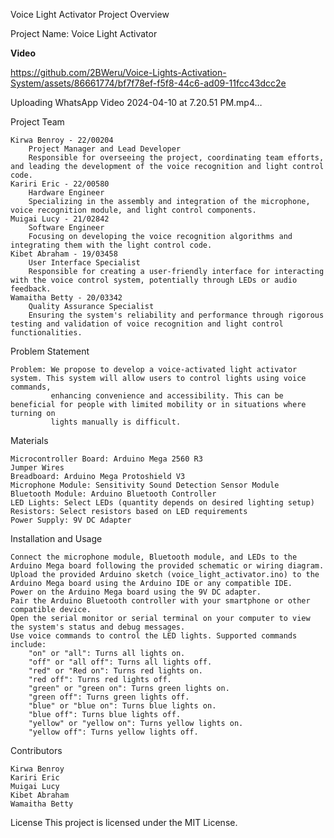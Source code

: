 Voice Light Activator
Project Overview

Project Name: Voice Light Activator  

__Video__

https://github.com/2BWeru/Voice-Lights-Activation-System/assets/86661774/bf7f78ef-f5f8-44c6-ad09-11fcc43dcc2e


Uploading WhatsApp Video 2024-04-10 at 7.20.51 PM.mp4…

Project Team

    Kirwa Benroy - 22/00204
        Project Manager and Lead Developer
        Responsible for overseeing the project, coordinating team efforts, and leading the development of the voice recognition and light control code.
    Kariri Eric - 22/00580
        Hardware Engineer
        Specializing in the assembly and integration of the microphone, voice recognition module, and light control components.
    Muigai Lucy - 21/02842
        Software Engineer
        Focusing on developing the voice recognition algorithms and integrating them with the light control code.
    Kibet Abraham - 19/03458
        User Interface Specialist
        Responsible for creating a user-friendly interface for interacting with the voice control system, potentially through LEDs or audio feedback.
    Wamaitha Betty - 20/03342
        Quality Assurance Specialist
        Ensuring the system's reliability and performance through rigorous testing and validation of voice recognition and light control functionalities.

Problem Statement

    Problem: We propose to develop a voice-activated light activator system. This system will allow users to control lights using voice commands, 
             enhancing convenience and accessibility. This can be beneficial for people with limited mobility or in situations where turning on
             lights manually is difficult.

Materials

    Microcontroller Board: Arduino Mega 2560 R3
    Jumper Wires
    Breadboard: Arduino Mega Protoshield V3
    Microphone Module: Sensitivity Sound Detection Sensor Module
    Bluetooth Module: Arduino Bluetooth Controller
    LED Lights: Select LEDs (quantity depends on desired lighting setup)
    Resistors: Select resistors based on LED requirements
    Power Supply: 9V DC Adapter

Installation and Usage

    Connect the microphone module, Bluetooth module, and LEDs to the Arduino Mega board following the provided schematic or wiring diagram.
    Upload the provided Arduino sketch (voice_light_activator.ino) to the Arduino Mega board using the Arduino IDE or any compatible IDE.
    Power on the Arduino Mega board using the 9V DC adapter.
    Pair the Arduino Bluetooth controller with your smartphone or other compatible device.
    Open the serial monitor or serial terminal on your computer to view the system's status and debug messages.
    Use voice commands to control the LED lights. Supported commands include:
        "on" or "all": Turns all lights on.
        "off" or "all off": Turns all lights off.
        "red" or "Red on": Turns red lights on.
        "red off": Turns red lights off.
        "green" or "green on": Turns green lights on.
        "green off": Turns green lights off.
        "blue" or "blue on": Turns blue lights on.
        "blue off": Turns blue lights off.
        "yellow" or "yellow on": Turns yellow lights on.
        "yellow off": Turns yellow lights off.

Contributors

    Kirwa Benroy
    Kariri Eric
    Muigai Lucy
    Kibet Abraham
    Wamaitha Betty

License
    This project is licensed under the MIT License.
